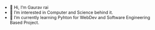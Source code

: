 - 👋 Hi, I’m Gaurav rai
- 👀 I’m interested in Computer and Science behind it.
- 🌱 I’m currently learning Pyhton for WebDev and Software Engineering Based Project.

<!---
gaurav20481/gaurav20481 is a ✨ special ✨ repository because its `README.md` (this file) appears on your GitHub profile.
You can click the Preview link to take a look at your changes.
--->
